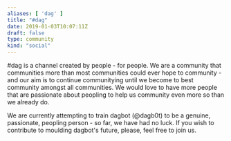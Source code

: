 ```yaml
---
aliases: [ 'dag' ]
title: "#dag"
date: 2019-01-03T10:07:11Z
draft: false
type: community
kind: "social"
---
```


#dag is a channel created by people - for people. We are a community that communities more than most communities could ever hope to community - and our aim is to continue communitying until we become to best community amongst all communities. We would love to have more people that are passionate about peopling to help us community even more so than we already do.

We are currently attempting to train dagbot (@dagb0t) to be a genuine, passionate, peopling person - so far, we have had no luck. If you wish to contribute to moulding dagbot's future, please, feel free to join us.
